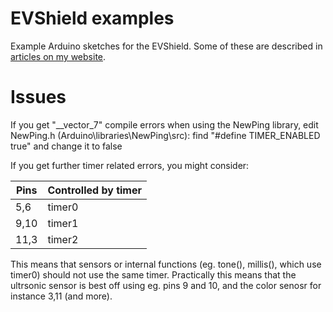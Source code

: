 # EVShield examples
Example Arduino sketches for the EVShield.
Some of these are described in [articles on my website](https://home.et.utwente.nl/slootenvanf/tag/evshield/).

# Issues
If you get "__vector_7" compile errors when using the NewPing library, edit NewPing.h (Arduino\libraries\NewPing\src): find "#define TIMER_ENABLED true" and change it to false

If you get further timer related errors, you might consider:

Pins | Controlled by timer
-----|--------------------
5,6  | timer0
9,10 | timer1
11,3 | timer2

This means that sensors or internal functions (eg. tone(), millis(), which use timer0) should not use the same timer.
Practically this means that the ultrsonic sensor is best off using eg. pins 9 and 10,
and the color senosr for instance 3,11 (and more).
